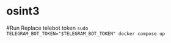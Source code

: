 # osint3
#Run
Replace telebot token 
`sudo TELEGRAM_BOT_TOKEN="$TELEGRAM_BOT_TOKEN" docker compose up`
